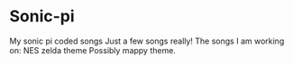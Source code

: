 # Sonic-pi
My sonic pi coded songs
Just a few songs really!
The songs I am working on:
NES zelda theme
Possibly mappy theme.
